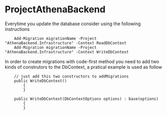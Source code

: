 # ProjectAthenaBackend


Everytime you update the database consider using the following instructions


```
	Add-Migration migrationName -Project "AthenaBackend.Infrastructure" -Context ReadDbContext
	Add-Migration migrationName -Project "AthenaBackend.Infrastructure" -Context WriteDbContext
```

In order to create migrations with code-first method you need to add two kinds of construtors to the DbContext, a pratical example is used as follow


```
	// just add this two constructors to addMigrations
	public WriteDbContext()
        {
        }
        
	public WriteDbContext(DbContextOptions options) : base(options)
        {
        }
```


